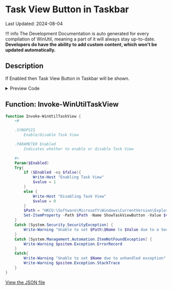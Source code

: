 ﻿# Task View Button in Taskbar

Last Updated: 2024-08-04


!!! info
     The Development Documentation is auto generated for every compilation of WinUtil, meaning a part of it will always stay up-to-date. **Developers do have the ability to add custom content, which won't be updated automatically.**


## Description

If Enabled then Task View Button in Taskbar will be shown.

<!-- BEGIN CUSTOM CONTENT -->

<!-- END CUSTOM CONTENT -->

<details>
<summary>Preview Code</summary>

```json
{
    "Content":  "Task View Button in Taskbar",
    "Description":  "If Enabled then Task View Button in Taskbar will be shown.",
    "category":  "Customize Preferences",
    "panel":  "2",
    "Order":  "a203_",
    "Type":  "Toggle"
}
```
</details>

## Function: Invoke-WinUtilTaskView
```powershell
function Invoke-WinUtilTaskView {
    <#

    .SYNOPSIS
        Enable/Disable Task View

    .PARAMETER Enabled
        Indicates whether to enable or disable Task View

    #>
    Param($Enabled)
    Try{
        if ($Enabled -eq $false){
            Write-Host "Enabling Task View"
            $value = 1
        }
        else {
            Write-Host "Disabling Task View"
            $value = 0
        }
        $Path = "HKCU:\Software\Microsoft\Windows\CurrentVersion\Explorer\Advanced"
        Set-ItemProperty -Path $Path -Name ShowTaskViewButton -Value $value
    }
    Catch [System.Security.SecurityException] {
        Write-Warning "Unable to set $Path\$Name to $Value due to a Security Exception"
    }
    Catch [System.Management.Automation.ItemNotFoundException] {
        Write-Warning $psitem.Exception.ErrorRecord
    }
    Catch{
        Write-Warning "Unable to set $Name due to unhandled exception"
        Write-Warning $psitem.Exception.StackTrace
    }
}

```


<!-- BEGIN SECOND CUSTOM CONTENT -->

<!-- END SECOND CUSTOM CONTENT -->

[View the JSON file](https://github.com/ChrisTitusTech/winutil/tree/main/config/tweaks.json)

